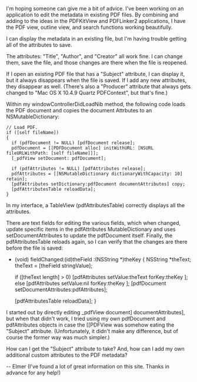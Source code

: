 

I'm hoping someone can give me a bit of advice. I've been working on an application to edit the metadata in existing PDF files. By combining and adding to the ideas in the PDFKitView and PDFLinker2 applications, I have the PDF view, outline view, and search functions working beautifully.

I can display the metadata in an existing file, but I'm having trouble getting all of the attributes to save.

The attributes: "Title", "Author", and "Creator" all work fine. I can change them, save the file, and those changes are there when the file is reopened.

If I open an existing PDF file that has a "Subject" attribute, I can display it, but it always disappears when the file is saved. If I add any new attributes, they disappear as well. (There's also a "Producer" attribute that always gets changed to "Mac OS X 10.4.9 Quartz PDFContext", but that's fine.)

Within my windowControllerDidLoadNib method, the following code loads the PDF document and copies the document Attrbutes to an NSMutableDictionary:

     
	// Load PDF.
	if ([self fileName])
	{
	  if (pdfDocument != NULL) [pdfDocument release];
	  pdfDocument = [[PDFDocument alloc] initWithURL: [NSURL fileURLWithPath: [self fileName]]];
	  [_pdfView setDocument: pdfDocument];

	  if (pdfAttributes != NULL) [pdfAttributes release];
	  pdfAttributes = [[NSMutableDictionary dictionaryWithCapacity: 10] retain];
	  [pdfAttributes setDictionary:pdfDocument documentAttributes] copy;
	  [pdfAttributesTable reloadData];
	}
 

In my interface, a TableView (pdfAttributesTable) correctly displays all the attributes.

There are text fields for editing the various fields, which when changed, update specific items in the pdfAttributes MutableDictionary and uses setDocumentAttributes to update the pdfDocument itself. Finally, the pdfAttributesTable reloads again, so I can verify that the changes are there before the file is saved:

     
- (void) fieldChanged:(id)theField :(NSString *)theKey 
{
	NSString *theText;
	theText = [theField stringValue];

	if ([theText length] > 0) [pdfAttributes setValue:theText forKey:theKey ];
	else [pdfAttributes setValue:nil forKey:theKey ];
	[pdfDocument setDocumentAttributes:pdfAttributes];

	[pdfAttributesTable reloadData];
}
 

I started out by directly editing _pdfView document] documentAttributes], but when that didn't work, I tried using my own pdfDocument and pdfAttributes objects in case the [[PDFView was somehow eating the "Subject" attribute. (Unfortunately, it didn't make any difference, but of course the former way was much simpler.)

How can I get the "Subject" attribute to take? And, how can I add my own additional custom attributes to the PDF metadata?

-- Elmer   (I've found a lot of great information on this site. Thanks in advance for any help!)

